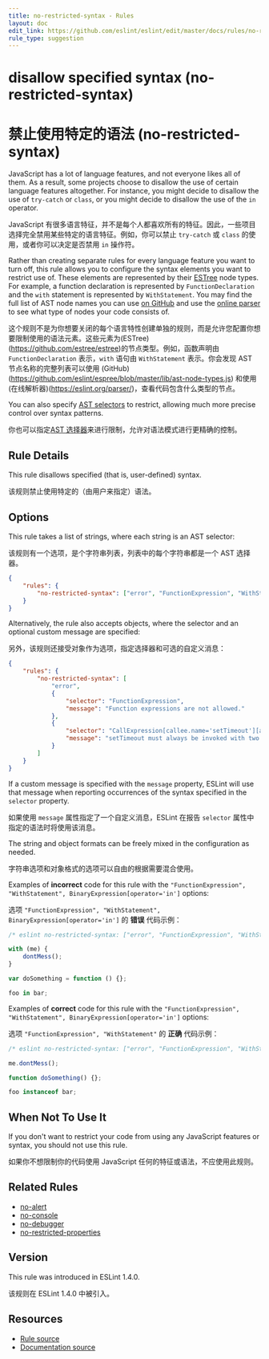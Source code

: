 ```yaml
---
title: no-restricted-syntax - Rules
layout: doc
edit_link: https://github.com/eslint/eslint/edit/master/docs/rules/no-restricted-syntax.md
rule_type: suggestion
---
```

<!-- Note: No pull requests accepted for this file. See README.md in the root directory for details. -->

# disallow specified syntax (no-restricted-syntax)

# 禁止使用特定的语法 (no-restricted-syntax)

JavaScript has a lot of language features, and not everyone likes all of them. As a result, some projects choose to disallow the use of certain language features altogether. For instance, you might decide to disallow the use of `try-catch` or `class`, or you might decide to disallow the use of the `in` operator.

JavaScript 有很多语言特征，并不是每个人都喜欢所有的特征。因此，一些项目选择完全禁用某些特定的语言特征。例如，你可以禁止 `try-catch` 或 `class` 的使用，或者你可以决定是否禁用 `in` 操作符。

Rather than creating separate rules for every language feature you want to turn off, this rule allows you to configure the syntax elements you want to restrict use of. These elements are represented by their [ESTree](https://github.com/estree/estree) node types. For example, a function declaration is represented by `FunctionDeclaration` and the `with` statement is represented by `WithStatement`. You may find the full list of AST node names you can use [on GitHub](https://github.com/eslint/espree/blob/master/lib/ast-node-types.js) and use the [online parser](https://eslint.org/parser/) to see what type of nodes your code consists of.

这个规则不是为你想要关闭的每个语言特性创建单独的规则，而是允许您配置你想要限制使用的语法元素。这些元素为(ESTree)(https://github.com/estree/estree)的节点类型。例如，函数声明由 `FunctionDeclaration` 表示，`with` 语句由 `WithStatement` 表示。你会发现 AST 节点名称的完整列表可以使用 (GitHub)(https://github.com/eslint/espree/blob/master/lib/ast-node-types.js) 和使用(在线解析器)(https://eslint.org/parser/)，查看代码包含什么类型的节点。

You can also specify [AST selectors](../developer-guide/selectors) to restrict, allowing much more precise control over syntax patterns.

你也可以指定[AST 选择器](../developer-guide/selectors)来进行限制，允许对语法模式进行更精确的控制。

## Rule Details

This rule disallows specified (that is, user-defined) syntax.

该规则禁止使用特定的（由用户来指定）语法。

## Options

This rule takes a list of strings, where each string is an AST selector:

该规则有一个选项，是个字符串列表，列表中的每个字符串都是一个 AST 选择器。

```json
{
    "rules": {
        "no-restricted-syntax": ["error", "FunctionExpression", "WithStatement", "BinaryExpression[operator='in']"]
    }
}
```

Alternatively, the rule also accepts objects, where the selector and an optional custom message are specified:

另外，该规则还接受对象作为选项，指定选择器和可选的自定义消息：

```json
{
    "rules": {
        "no-restricted-syntax": [
            "error",
            {
                "selector": "FunctionExpression",
                "message": "Function expressions are not allowed."
            },
            {
                "selector": "CallExpression[callee.name='setTimeout'][arguments.length!=2]",
                "message": "setTimeout must always be invoked with two arguments."
            }
        ]
    }
}
```

If a custom message is specified with the `message` property, ESLint will use that message when reporting occurrences of the syntax specified in the `selector` property.

如果使用 `message` 属性指定了一个自定义消息，ESLint 在报告 `selector` 属性中指定的语法时将使用该消息。

The string and object formats can be freely mixed in the configuration as needed.

字符串选项和对象格式的选项可以自由的根据需要混合使用。

Examples of **incorrect** code for this rule with the `"FunctionExpression", "WithStatement", BinaryExpression[operator='in']` options:

选项 `"FunctionExpression", "WithStatement", BinaryExpression[operator='in']` 的 **错误** 代码示例：

```js
/* eslint no-restricted-syntax: ["error", "FunctionExpression", "WithStatement", "BinaryExpression[operator='in']"] */

with (me) {
    dontMess();
}

var doSomething = function () {};

foo in bar;
```

Examples of **correct** code for this rule with the `"FunctionExpression", "WithStatement", BinaryExpression[operator='in']` options:

选项 `"FunctionExpression", "WithStatement"` 的 **正确** 代码示例：

```js
/* eslint no-restricted-syntax: ["error", "FunctionExpression", "WithStatement", "BinaryExpression[operator='in']"] */

me.dontMess();

function doSomething() {};

foo instanceof bar;
```

## When Not To Use It

If you don't want to restrict your code from using any JavaScript features or syntax, you should not use this rule.

如果你不想限制你的代码使用 JavaScript 任何的特征或语法，不应使用此规则。

## Related Rules

* [no-alert](no-alert)
* [no-console](no-console)
* [no-debugger](no-debugger)
* [no-restricted-properties](no-restricted-properties)

## Version

This rule was introduced in ESLint 1.4.0.

该规则在 ESLint 1.4.0 中被引入。

## Resources

* [Rule source](https://github.com/eslint/eslint/tree/master/lib/rules/no-restricted-syntax.js)
* [Documentation source](https://github.com/eslint/eslint/tree/master/docs/rules/no-restricted-syntax.md)
